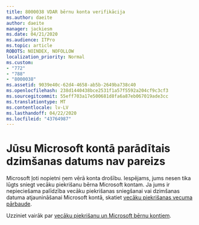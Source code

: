 ```yaml
---
title: 8000038 VDAR bērnu konta verifikācija
ms.author: daeite
author: daeite
manager: jackiesm
ms.date: 04/21/2020
ms.audience: ITPro
ms.topic: article
ROBOTS: NOINDEX, NOFOLLOW
localization_priority: Normal
ms.custom:
- "772"
- "788"
- "8000038"
ms.assetid: 9039e40c-62d4-4658-ab5b-2649ba738c40
ms.openlocfilehash: 238d1440438bce2531f1a57f5592a204cf9c3cf3
ms.sourcegitcommit: 55eff703a17e500681d8fa6a87eb067019ade3cc
ms.translationtype: MT
ms.contentlocale: lv-LV
ms.lasthandoff: 04/22/2020
ms.locfileid: "43764987"
---
```

# <a name="date-of-birth-displayed-in-your-microsoft-account-is-incorrect"></a>Jūsu Microsoft kontā parādītais dzimšanas datums nav pareizs

Microsoft ļoti nopietni ņem vērā konta drošību. Iespējams, jums nesen tika lūgts sniegt vecāku piekrišanu bērna Microsoft kontam. Ja jums ir nepieciešama palīdzība vecāku piekrišanas sniegšanai vai dzimšanas datuma atjaunināšanai Microsoft kontā, skatiet [vecāku piekrišanas vecuma pārbaude](https://go.microsoft.com/fwlink/p/?linkid=874364).
  
Uzziniet vairāk par [vecāku piekrišanu un Microsoft bērnu kontiem](https://go.microsoft.com/fwlink/p/?linkid=874365).
  